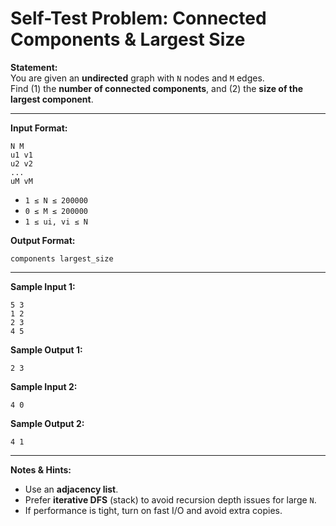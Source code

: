 # Self-Test Problem: Connected Components & Largest Size

**Statement:**  
You are given an **undirected** graph with `N` nodes and `M` edges.  
Find (1) the **number of connected components**, and (2) the **size of the largest component**.

---

**Input Format:**  
```
N M
u1 v1
u2 v2
...
uM vM
```
- `1 ≤ N ≤ 200000`
- `0 ≤ M ≤ 200000`
- `1 ≤ ui, vi ≤ N`

**Output Format:**  
```
components largest_size
```

---

**Sample Input 1:**
```
5 3
1 2
2 3
4 5
```
**Sample Output 1:**
```
2 3
```

**Sample Input 2:**
```
4 0
```
**Sample Output 2:**
```
4 1
```

---

**Notes & Hints:**  
- Use an **adjacency list**.  
- Prefer **iterative DFS** (stack) to avoid recursion depth issues for large `N`.  
- If performance is tight, turn on fast I/O and avoid extra copies.
